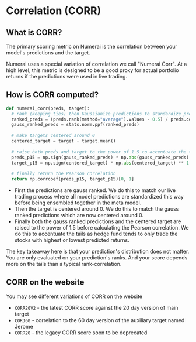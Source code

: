 # Correlation (CORR)

## What is CORR?

The primary scoring metric on Numerai is the correlation between your model's predictions and the target.&#x20;

Numerai uses a special variation of correlation we call "Numerai Corr". At a high level, this metric is designed to be a good proxy for actual portfolio returns if the predictions were used in live trading.

## How is CORR computed?

```python
def numerai_corr(preds, target):
  # rank (keeping ties) then Gaussianize predictions to standardize prediction distributions
  ranked_preds = (preds.rank(method="average").values - 0.5) / preds.count()
  gauss_ranked_preds = stats.norm.ppf(ranked_preds)
  
  # make targets centered around 0
  centered_target = target - target.mean()
  
  # raise both preds and target to the power of 1.5 to accentuate the tails
  preds_p15 = np.sign(gauss_ranked_preds) * np.abs(gauss_ranked_preds) ** 1.5
  target_p15 = np.sign(centered_target) * np.abs(centered_target) ** 1.5
  
  # finally return the Pearson correlation
  return np.corrcoef(preds_p15, target_p15)[0, 1]
```

* First the predictions are gauss ranked. We do this to match our live trading process where all model predictions are standardized this way before being ensembled together in the meta model.
* Then the target is centered around 0. We do this to match the gauss ranked predictions which are now centered around 0.
* Finally both the gauss ranked predictions and the centered target are raised to the power of 1.5 before calculating the Pearson correlation. We do this to accentuate the tails as hedge fund tends to only trade the stocks with highest or lowest predicted returns.

The key takeaway here is that your prediction's distribution does not matter. You are only evaluated on your prediction's ranks. And your score depends more on the tails than a typical rank-correlation.

## CORR on the website

You may see different variations of CORR on the website&#x20;

* `CORR20V2` - the latest CORR score against the 20 day version of main target&#x20;
* `CORJ60` - correlation to the 60 day version of the auxiliary target named Jerome &#x20;
* `CORR20` - the legacy CORR score soon to be deprecated
